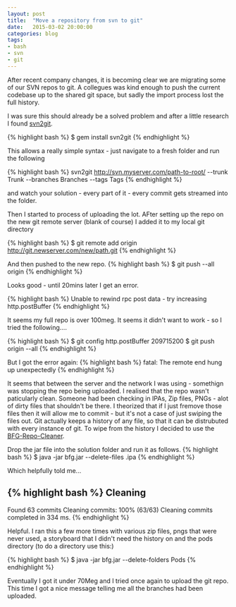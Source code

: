 ```yaml
---
layout: post
title:  "Move a repository from svn to git"
date:   2015-03-02 20:00:00
categories: blog
tags: 
- bash
- svn
- git
---
```


After recent company changes, it is becoming clear we are migrating some of our SVN repos to git. A collegues was kind enough to push the current codebase up to the shared git space, but sadly the import process lost the full history. 

I was sure this should already be a solved problem and after a little research I found <!--break--><a href="https://github.com/nirvdrum/svn2git">svn2git</a>.

{% highlight bash %}
$ gem install svn2git
{% endhighlight %}

This allows a really simple syntax - just navigate to a fresh folder and run the following

{% highlight bash %}
svn2git http://svn.myserver.com/path-to-root/ --trunk Trunk --branches Branches --tags Tags
{% endhighlight %}

and watch your solution - every part of it - every commit gets streamed into the folder.

Then I started to process of uploading the lot. AFter setting up the repo on the new git remote server (blank of course) I added it to my local git directory

{% highlight bash %}
$ git remote add origin http://git.newserver.com/new/path.git
{% endhighlight %}

And then pushed to the new repo.
{% highlight bash %}
$ git push --all origin
{% endhighlight %}

Looks good - until 20mins later I get an error. 

{% highlight bash %}
Unable to rewind rpc post data - try increasing http.postBuffer
{% endhighlight %}

It seems my full repo is over 100meg. It seems it didn't want to work - so I tried the following....

{% highlight bash %}
$ git config http.postBuffer 209715200
$ git push origin --all
{% endhighlight %}

But I got the error again: 
{% highlight bash %}
fatal: The remote end hung up unexpectedly
{% endhighlight %}

It seems that between the server and the network I was using - somethign was stopping the repo being uploaded. I realised that the repo wasn't paticularly clean. Someone had been checking in IPAs, Zip files, PNGs - alot of dirty files that shouldn't be there. I theorized that if I just fremove those files then it will allow me to commit - but it's not a case of just swiping the files out. Git actually keeps a history of any file, so that it can be distrubuted with every instance of git. To wipe from the history I decided to use the <a href="https://rtyley.github.io/bfg-repo-cleaner/">BFG-Repo-Cleaner</a>.

Drop the jar file into the solution folder and run it as follows.
{% highlight bash %}
$ java -jar bfg.jar --delete-files .ipa
{% endhighlight %}

Which helpfully told me...

{% highlight bash %}
Cleaning
--------

Found 63 commits
Cleaning commits:       100% (63/63)
Cleaning commits completed in 334 ms.
{% endhighlight %}

Helpful. I ran this a few more times with various zip files, pngs that were never used, a storyboard that I didn't need the history on and the pods directory (to do a directory use this:)

{% highlight bash %}
$ java -jar bfg.jar --delete-folders Pods
{% endhighlight %}

Eventually I got it under 70Meg and I tried once again to upload the git repo. This time I got a nice message telling me all the branches had been uploaded.

